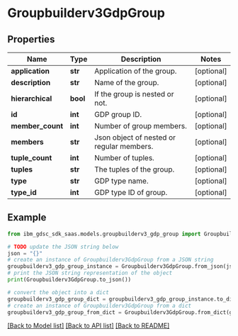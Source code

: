 # Groupbuilderv3GdpGroup


## Properties

Name | Type | Description | Notes
------------ | ------------- | ------------- | -------------
**application** | **str** | Application of the group. | [optional] 
**description** | **str** | Name of the group. | [optional] 
**hierarchical** | **bool** | If the group is nested or not. | [optional] 
**id** | **int** | GDP group ID. | [optional] 
**member_count** | **int** | Number of group members. | [optional] 
**members** | **str** | Json object of nested or regular members. | [optional] 
**tuple_count** | **int** | Number of tuples. | [optional] 
**tuples** | **str** | The tuples of the group. | [optional] 
**type** | **str** | GDP type name. | [optional] 
**type_id** | **int** | GDP type ID of group. | [optional] 

## Example

```python
from ibm_gdsc_sdk_saas.models.groupbuilderv3_gdp_group import Groupbuilderv3GdpGroup

# TODO update the JSON string below
json = "{}"
# create an instance of Groupbuilderv3GdpGroup from a JSON string
groupbuilderv3_gdp_group_instance = Groupbuilderv3GdpGroup.from_json(json)
# print the JSON string representation of the object
print(Groupbuilderv3GdpGroup.to_json())

# convert the object into a dict
groupbuilderv3_gdp_group_dict = groupbuilderv3_gdp_group_instance.to_dict()
# create an instance of Groupbuilderv3GdpGroup from a dict
groupbuilderv3_gdp_group_from_dict = Groupbuilderv3GdpGroup.from_dict(groupbuilderv3_gdp_group_dict)
```
[[Back to Model list]](../README.md#documentation-for-models) [[Back to API list]](../README.md#documentation-for-api-endpoints) [[Back to README]](../README.md)


